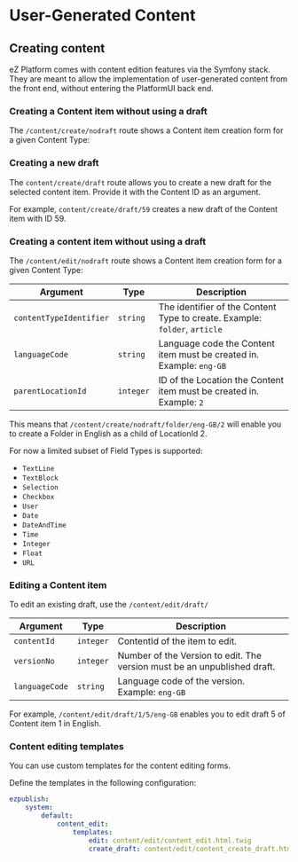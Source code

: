 # User-Generated Content

## Creating content

eZ Platform comes with content edition features via the Symfony stack. They are meant to allow the implementation of user-generated content from the front end, without entering the PlatformUI back end.

### Creating a Content item without using a draft

The `/content/create/nodraft` route shows a Content item creation form for a given Content Type:

### Creating a new draft

The `content/create/draft` route allows you to create a new draft for the selected content item.
Provide it with the Content ID as an argument.

For example, `content/create/draft/59` creates a new draft of the Content item with ID 59.

### Creating a content item without using a draft

The `/content/edit/nodraft` route shows a Content item creation form for a given Content Type:

| Argument                | Type      | Description                                                                |
|-------------------------|-----------|----------------------------------------------------------------------------|
| `contentTypeIdentifier` | `string`  | The identifier of the Content Type to create. Example: `folder`, `article` |
| `languageCode`          | `string`  | Language code the Content item must be created in. Example: `eng-GB`       |
| `parentLocationId`      | `integer` | ID of the Location the Content item must be created in. Example: `2`       |

This means that `/content/create/nodraft/folder/eng-GB/2` will enable you to create a Folder in English as a child of LocationId 2.

For now a limited subset of Field Types is supported:

- `TextLine`
- `TextBlock`
- `Selection`
- `Checkbox`
- `User`
- `Date`
- `DateAndTime`
- `Time`
- `Integer`
- `Float`
- `URL`

### Editing a Content item

To edit an existing draft, use the `/content/edit/draft/`

| Argument                | Type      | Description                                                              |
|-------------------------|-----------|--------------------------------------------------------------------------|
| `contentId`             | `integer` | ContentId of the item to edit.                                           |
| `versionNo`             | `integer` | Number of the Version to edit. The version must be an unpublished draft. |
| `languageCode`          | `string`  | Language code of the version. Example: `eng-GB`                          |

For example, `/content/edit/draft/1/5/eng-GB` enables you to edit draft 5 of Content item 1 in English.

### Content editing templates

You can use custom templates for the content editing forms.

Define the templates in the following configuration:

``` yaml
ezpublish:
    system:
        default:
            content_edit:
                templates:
                    edit: content/edit/content_edit.html.twig
                    create_draft: content/edit/content_create_draft.html.twig
```
